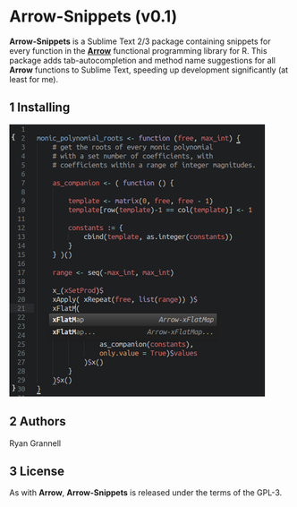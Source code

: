 Arrow-Snippets (v0.1)
===========================================

**Arrow-Snippets** is a Sublime Text 2/3 package containing snippets for
every function in the [**Arrow**](https://github.com/rgrannell1/arrow) functional programming
library for R. This package adds tab-autocompletion and method name suggestions for all **Arrow**
functions to Sublime Text, speeding up development significantly (at least for me).

## 1 Installing

<img src = "sample.png"></img>

## 2 Authors

Ryan Grannell

## 3 License

As with **Arrow**, **Arrow-Snippets** is released under the terms of the GPL-3.

